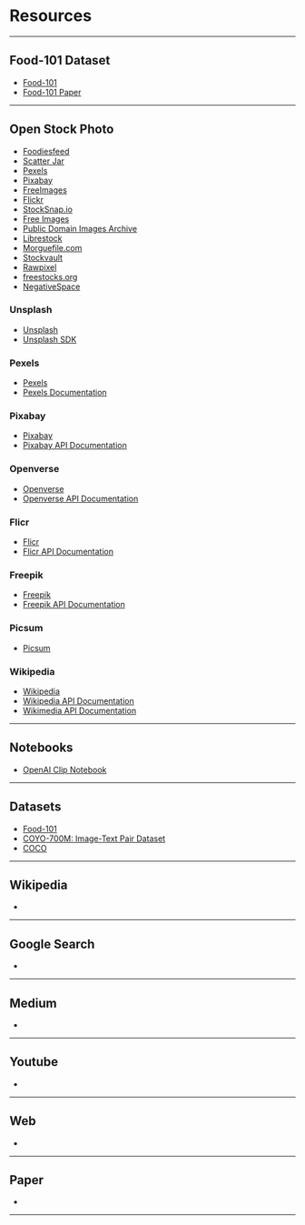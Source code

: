 # Resources

---

## Food-101 Dataset
- [Food-101](https://data.vision.ee.ethz.ch/cvl/datasets_extra/food-101/)
- [Food-101 Paper](https://data.vision.ee.ethz.ch/cvl/datasets_extra/food-101/static/bossard_eccv14_food-101.pdf)

---

## Open Stock Photo
- [Foodiesfeed](https://www.foodiesfeed.com/)
- [Scatter Jar](https://scatterjar.com/)
- [Pexels](https://www.pexels.com/)
- [Pixabay](https://pixabay.com/)
- [FreeImages](https://www.freeimages.com/)
- [Flickr](https://www.flickr.com/)
- [StockSnap.io](https://stocksnap.io/)
- [Free Images](https://www.shopify.com/stock-photos)
- [Public Domain Images Archive](https://publicdomainarchive.com/index.html)
- [Librestock](https://librestock.com/)
- [Morguefile.com](https://morguefile.com/)
- [Stockvault](https://www.stockvault.net/)
- [Rawpixel](https://www.rawpixel.com/)
- [freestocks.org](https://freestocks.org/)
- [NegativeSpace](https://negativespace.co/)

### Unsplash
- [Unsplash](https://unsplash.com/)
- [Unsplash SDK](https://unsplash.com/documentation#libraries--sdks)

### Pexels
- [Pexels](https://www.pexels.com/)
- [Pexels Documentation](https://www.pexels.com/api/documentation/)

### Pixabay
- [Pixabay](https://pixabay.com/)
- [Pixabay API Documentation](https://pixabay.com/api/docs/)

### Openverse
- [Openverse](https://openverse.org/en-za)
- [Openverse API Documentation](https://api.openverse.org/v1/)

### Flicr
- [Flicr](https://www.flickr.com/services/api/)
- [Flicr API Documentation](https://www.flickr.com/services/api/misc.api_keys.html)

### Freepik
- [Freepik](https://librestock.com/)
- [Freepik API Documentation](https://www.flickr.com/services/api/misc.api_keys.html)


### Picsum
- [Picsum](https://picsum.photos/images)

### Wikipedia
- [Wikipedia](https://commons.wikimedia.org/wiki/Main_Page)
- [Wikipedia API Documentation](https://commons.wikimedia.org/w/api.php)
- [Wikimedia API Documentation](https://api.wikimedia.org/wiki/Getting_started_with_Wikimedia_APIs)

---

## Notebooks
- [OpenAI Clip Notebook](https://colab.research.google.com/github/openai/clip/blob/master/notebooks/Interacting_with_CLIP.ipynb)

---

## Datasets
- [Food-101](https://data.vision.ee.ethz.ch/cvl/datasets_extra/food-101/) 
- [COYO-700M: Image-Text Pair Dataset](https://github.com/kakaobrain/coyo-dataset/blob/main/README.md) 
- [COCO](https://cocodataset.org/#home) 

---

## Wikipedia
- [ ]()

---

## Google Search
- [ ]()

---

## Medium
- [ ]()

---

## Youtube
- []()

---

## Web
- [ ]()

---

## Paper
- [ ]()

---

